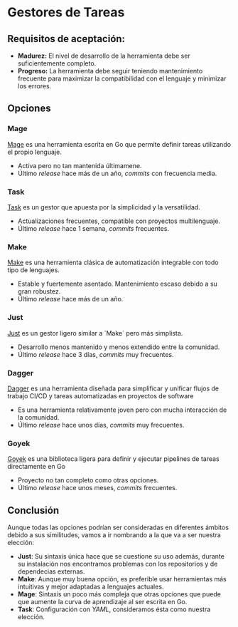 # Gestores de Tareas
## Requisitos de aceptación:

- **Madurez:** El nivel de desarrollo de la herramienta debe ser suficientemente completo.
- **Progreso:** La herramienta debe seguir teniendo mantenimiento frecuente para maximizar la compatibilidad con el lenguaje y minimizar los errores.

## Opciones
### Mage
[Mage](https://magefile.org/) es una herramienta escrita en Go que permite definir tareas utilizando el propio lenguaje.

- Activa pero no tan mantenida últimamene.
- Último *release* hace más de un año, *commits* con frecuencia media.

### Task
[Task](https://taskfile.dev/) es un gestor que apuesta por la simplicidad y la versatilidad.

- Actualizaciones frecuentes, compatible con proyectos multilenguaje.
- Último *release* hace 1 semana, *commits* frecuentes.

### Make

[Make](https://www.gnu.org/software/make/) es una herramienta clásica de automatización integrable con todo tipo de lenguajes.

- Estable y fuertemente asentado. Mantenimiento escaso debido a su gran robustez.
- Último *release* hace más de un año.

### Just
[Just](https://just.systems/) es un gestor ligero similar a ´Make´ pero más simplista.

- Desarrollo menos mantenido y menos extendido entre la comunidad.
- Último *release* hace 3 días, *commits* muy frecuentes.

### Dagger
[Dagger](https://dagger.io/) es una herramienta diseñada para simplificar y unificar flujos de trabajo CI/CD y tareas automatizadas en proyectos de software

- Es una herramienta relativamente joven pero con mucha interacción de la comunidad.
- Último *release* hace unos días, *commits* muy frecuentes.

### Goyek
[Goyek](https://github.com/goyek/goyek) es una biblioteca ligera para definir y ejecutar pipelines de tareas directamente en Go

- Proyecto no tan completo como otras opciones.
- Último *release* hace unos meses, *commits* frecuentes.

## Conclusión
Aunque todas las opciones podrían ser consideradas en diferentes ámbitos debido a sus similitudes, vamos a ir nombrando a la que va a ser nuestra elección:

- **Just**: Su sintaxis única hace que se cuestione su uso además, durante su instalación nos encontramos problemas con los repositorios y de dependecias externas.
- **Make**: Aunque muy buena opción, es preferible usar herramientas más intuitivas y mejor adaptadas a lenguajes actuales.
- **Mage**: Sintaxis un poco más compleja que otras opciones que puede que aumente la curva de aprendizaje al ser escrita en Go.
- **Task**: Configuración con *YAML*, consideramos ésta como nuestra elección.
